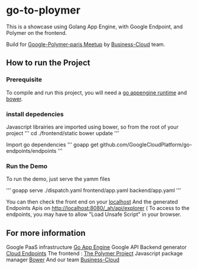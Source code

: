 # go-to-ploymer
This is a showcase using Golang App Engine, with Google Endpoint, and Polymer on the frontend.

Build for [Google-Polymer-paris Meetup](http://www.meetup.com/Google-Polymer-Paris/) by [Business-Cloud](http://www.business-cloud.fr) team.

## How to run the Project

### Prerequisite
To compile and run this project, you will need a [go appengine runtime](https://cloud.google.com/appengine/docs/go/gettingstarted/devenvironment) and [bower](http://bower.io/#install-bower).

### install depedencies

Javascript librairies are imported using bower, so from the root of your project
'''
cd ./frontend/static
bower update
'''

Import go dependencies
'''
goapp get github.com/GoogleCloudPlatform/go-endpoints/endpoints
'''

### Run the Demo
To run the demo, just serve the yamm files

'''
goapp serve ./dispatch.yaml frontend/app.yaml backend/app.yaml
'''

You can then check the front end on your [localhost](http://localhost)
And the generated Endpoints Apis on [http://localhost:8080/_ah/api/explorer](http://localhost:8080/_ah/api/explorer)
( To access to the endpoints, you may have to allow "Load Unsafe Script" in your browser.

## For more information

Google PaaS infrastructure [Go App Engine](https://cloud.google.com/appengine/docs/go/)
Google API Backend generator [Cloud Endpoints](https://cloud.google.com/endpoints/)
The frontend : [The Polymer Project](https://www.polymer-project.org)
Javascript package manager [Bower](http://bower.io/)
And our team [Business-Cloud](http://www.business-cloud.fr)


